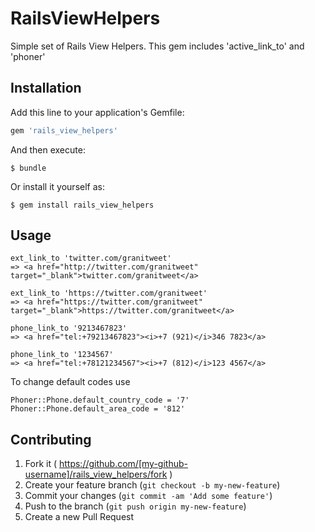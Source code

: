 # RailsViewHelpers
Simple set of Rails View Helpers.
This gem includes 'active_link_to' and 'phoner'

## Installation

Add this line to your application's Gemfile:

```ruby
gem 'rails_view_helpers'
```

And then execute:

    $ bundle

Or install it yourself as:

    $ gem install rails_view_helpers

## Usage
```
ext_link_to 'twitter.com/granitweet'
=> <a href="http://twitter.com/granitweet" target="_blank">twitter.com/granitweet</a>

ext_link_to 'https://twitter.com/granitweet'
=> <a href="https://twitter.com/granitweet" target="_blank">https://twitter.com/granitweet</a>

phone_link_to '9213467823'
=> <a href="tel:+79213467823"><i>+7 (921)</i>346 7823</a>

phone_link_to '1234567'
=> <a href="tel:+78121234567"><i>+7 (812)</i>123 4567</a>
```
To change default codes use
```
Phoner::Phone.default_country_code = '7'
Phoner::Phone.default_area_code = '812'
```

## Contributing

1. Fork it ( https://github.com/[my-github-username]/rails_view_helpers/fork )
2. Create your feature branch (`git checkout -b my-new-feature`)
3. Commit your changes (`git commit -am 'Add some feature'`)
4. Push to the branch (`git push origin my-new-feature`)
5. Create a new Pull Request
